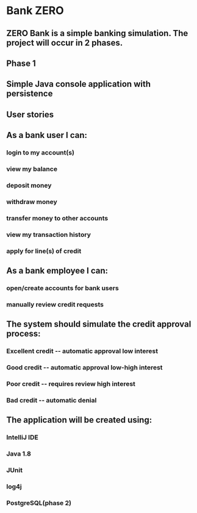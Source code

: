 # Bank ZERO

## ZERO Bank is a simple banking simulation. The project will occur in 2 phases.

## Phase 1
## Simple Java console application with persistence

## User stories

## As a bank user I can:

  ### login to my account(s)
  ### view my balance
  ### deposit money
  ### withdraw money
  ### transfer money to other accounts
  ### view my transaction history
  ### apply for line(s) of credit

## As a bank employee I can:

  ### open/create accounts for bank users
  ### manually review credit requests

## The system should simulate the credit approval process:

  ### Excellent credit -- automatic approval low interest
  ### Good credit -- automatic approval low-high interest
  ### Poor credit -- requires review high interest
  ### Bad credit -- automatic denial

## The application will be created using:

  ### IntelliJ IDE
  ### Java 1.8
  ### JUnit
  ### log4j
  ### PostgreSQL(phase 2)
